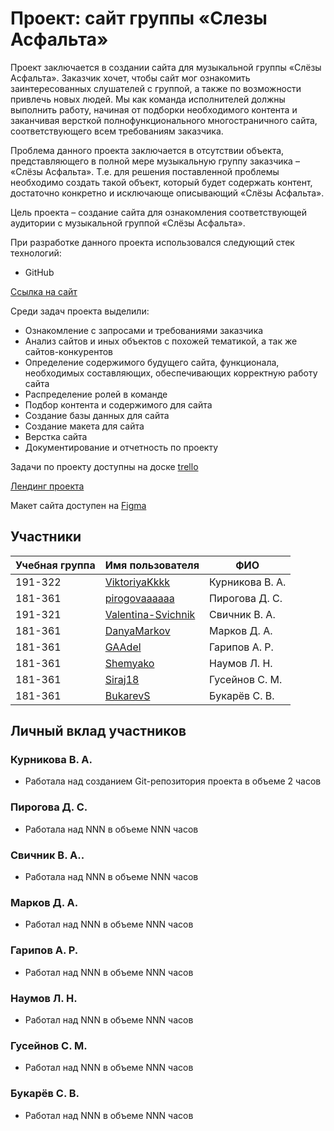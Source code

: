 # Проект: сайт группы «Слезы Асфальта»

Проект заключается в создании сайта для музыкальной группы «Слёзы Асфальта». Заказчик хочет, чтобы сайт мог ознакомить заинтересованных слушателей с группой, а также по возможности привлечь новых людей. Мы как команда исполнителей должны выполнить работу, начиная от подборки необходимого контента и заканчивая версткой полнофункционального многостраничного сайта, соответствующего всем требованиям заказчика.

Проблема данного проекта заключается в отсутствии объекта, представляющего в полной мере музыкальную группу заказчика – «Слёзы Асфальта». Т.е. для решения поставленной проблемы необходимо создать такой объект, который будет содержать контент, достаточно конкретно и исключающе описывающий «Слёзы Асфальта».

Цель проекта – создание сайта для ознакомления соответствующей аудитории с музыкальной группой «Слёзы Асфальта».


При разработке данного проекта использовался следующий стек технологий:
* GitHub


[Ссылка на сайт]()

Среди задач проекта выделили:
* Ознакомление с запросами и требованиями заказчика
* Анализ сайтов и иных объектов с похожей тематикой, а так же сайтов-конкурентов
* Определение содержимого будущего сайта, функционала, необходимых составляющих, обеспечивающих корректную работу сайта
* Распределение ролей в команде
* Подбор контента и содержимого для сайта
* Создание базы данных для сайта
* Создание макета для сайта
* Верстка сайта
* Документирование и отчетность по проекту

Задачи по проекту доступны на доске [trello](https://trello.com/b/a6mcytVd/%D0%BF%D0%B4-%D1%81%D0%BB%D0%B5%D0%B7%D1%8B-%D0%B0%D1%81%D1%84%D0%B0%D0%BB%D1%8C%D1%82%D0%B0)

[Лендинг проекта](http://pd-2020-2.std-938.ist.mospolytech.ru/)

Макет сайта доступен на [Figma]()

## Участники

| Учебная группа | Имя пользователя                                 | ФИО                      |
|----------------|--------------------------------------------------|--------------------------|
| 191-322        | [ViktoriyaKkkk](https://github.com/ViktoriyaKkkk)| Курникова В. А.          |
| 181-361        | [pirogovaaaaaa](https://github.com/pirogovaaaaaa)| Пирогова Д. С.           |
| 191-321        | [Valentina-Svichnik](https://github.com/Valentina-Svichnik)| Свичник В. А.            |
| 181-361        | [DanyaMarkov](https://github.com/DanyaMarkov)| Марков Д. А.             |
| 181-361        | [GAAdel](https://github.com/GAAdel)| Гарипов А. Р.            |
| 181-361        | [Shemyako](https://github.com/Shemyako)| Наумов Л. Н.             |
| 181-361        | [Siraj18](https://github.com/Siraj18)| Гусейнов С. М.           |
| 181-361        | [BukarevS](https://github.com/BukarevS)| Букарёв С. В.            |


## Личный вклад участников

### Курникова В. А.
* Работала над созданием Git-репозитория проекта в объеме 2 часов

### Пирогова Д. С.
* Работала над NNN в объеме NNN часов

### Свичник В. А..
* Работала над NNN в объеме NNN часов

### Марков Д. А.
* Работал над NNN в объеме NNN часов

### Гарипов А. Р.
* Работал над NNN в объеме NNN часов

### Наумов Л. Н.
* Работал над NNN в объеме NNN часов

### Гусейнов С. М.
* Работал над NNN в объеме NNN часов

### Букарёв С. В.
* Работал над NNN в объеме NNN часов



